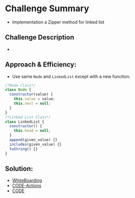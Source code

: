 # Challenge Summary

- Implementation a Zipper method for linked list

## Challenge Description

-

## Approach & Efficiency:

- Use same `Node` and `LinkedList` except with a new function:

```javascript
/*Node Class*/
class Node {
  constructor(value) {
    this.value = value;
    this.next = null;
  }
}
/*Linked List Class*/
class LinkedList {
  constructor() {
    this.head = null;
  }
  append(given_value) {}
  includes(given_value) {}
  toString() {}
}
```

## Solution:

- [WhiteBoarding]()
- [CODE-Actions]()
- [CODE]()
